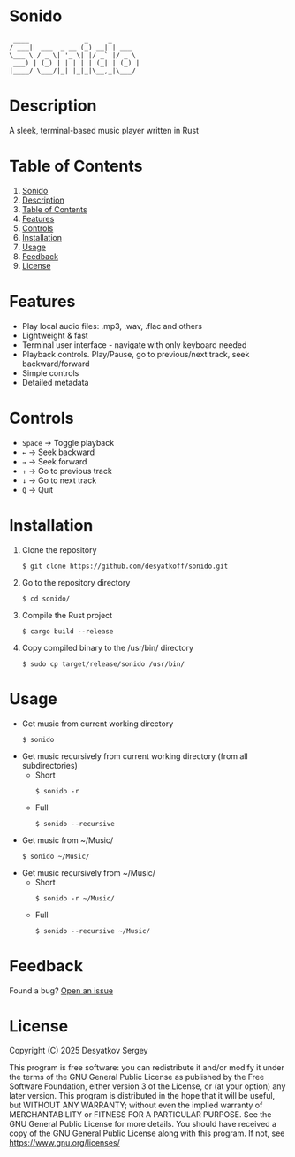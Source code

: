 # Sonido

```
 ____              _     _       
/ ___|  ___  _ __ (_) __| | ___  
\___ \ / _ \| '_ \| |/ _` |/ _ \ 
 ___) | (_) | | | | | (_| | (_) |
|____/ \___/|_| |_|_|\__,_|\___/
```


# Description

A sleek, terminal-based music player written in Rust


# Table of Contents

1. [Sonido](#sonido)
2. [Description](#description)
3. [Table of Contents](#table-of-contents)
4. [Features](#features)
5. [Controls](#controls)
6. [Installation](#installation)
7. [Usage](#usage)
9. [Feedback](#feedback)
10. [License](#license)


# Features

* Play local audio files: .mp3, .wav, .flac and others
* Lightweight & fast
* Terminal user interface - navigate with only keyboard needed
* Playback controls. Play/Pause, go to previous/next track, seek backward/forward
* Simple controls
* Detailed metadata


# Controls

* `Space` -> Toggle playback
* `←` -> Seek backward
* `→` -> Seek forward
* `↑` -> Go to previous track
* `↓` -> Go to next track
* `Q` -> Quit


# Installation

1. Clone the repository
    ```Shell
    $ git clone https://github.com/desyatkoff/sonido.git
    ```
2. Go to the repository directory
    ```Shell
    $ cd sonido/
    ```
3. Compile the Rust project
    ```Shell
    $ cargo build --release
    ```
4. Copy compiled binary to the /usr/bin/ directory
    ```Shell
    $ sudo cp target/release/sonido /usr/bin/
    ```


# Usage

* Get music from current working directory
    ```Shell
    $ sonido
    ```
* Get music recursively from current working directory (from all subdirectories)
    + Short
        ```Shell
        $ sonido -r
        ```
    + Full
        ```Shell
        $ sonido --recursive
        ```
* Get music from ~/Music/
    ```Shell
    $ sonido ~/Music/
    ```
* Get music recursively from ~/Music/
    + Short
        ```Shell
        $ sonido -r ~/Music/
        ```
    + Full
        ```Shell
        $ sonido --recursive ~/Music/
        ```


# Feedback  

Found a bug? [Open an issue](https://github.com/desyatkoff/sonido/issues/new)


# License

Copyright (C) 2025 Desyatkov Sergey

This program is free software: you can redistribute it and/or modify it under the terms of the GNU General Public License as published by the Free Software Foundation, either version 3 of the License, or (at your option) any later version. This program is distributed in the hope that it will be useful, but WITHOUT ANY WARRANTY; without even the implied warranty of MERCHANTABILITY or FITNESS FOR A PARTICULAR PURPOSE. See the GNU General Public License for more details. You should have received a copy of the GNU General Public License along with this program. If not, see <https://www.gnu.org/licenses/>
